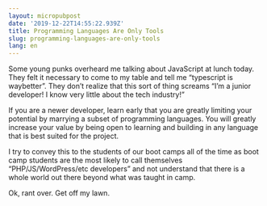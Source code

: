 ```yaml
---
layout: micropubpost
date: '2019-12-22T14:55:22.939Z'
title: Programming Languages Are Only Tools
slug: programming-languages-are-only-tools
lang: en
---
```

Some young punks overheard me talking about JavaScript at lunch today. They felt it necessary to come to my table and tell me “typescript is waybetter”. They don’t realize that this sort of thing screams “I’m a junior developer! I know very little about the tech industry!”

If you are a newer developer, learn early that you are greatly limiting your potential by marrying a subset of programming languages. You will greatly increase your value by being open to learning and building in any language that is best suited for the project.

I try to convey this to the students of our boot camps all of the time as boot camp students are the most likely to call themselves “PHP/JS/WordPress/etc developers” and not understand that there is a whole world out there beyond what was taught in camp.

Ok, rant over. Get off my lawn.
